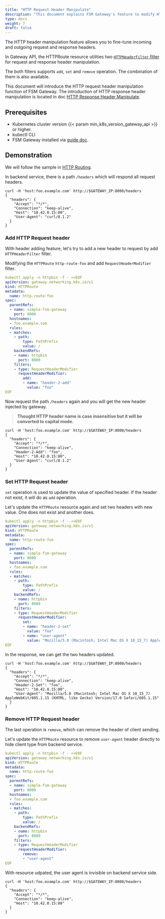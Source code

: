 ```yaml
---
title: "HTTP Request Header Manipulate"
description: "This document explains FSM Gateway's feature to modify HTTP request headers with filter, including adding, setting, and removing headers, with examples."
type: docs
weight: 7
draft: false
---
```


The HTTP header manipulation feature allows you to fine-tune incoming and outgoing request and response headers. 

In Gateway API, the HTTPRoute resource utilities two [`HTTPHeaderFilter` filter](https://gateway-api.sigs.k8s.io/reference/spec/#gateway.networking.k8s.io/v1.HTTPHeaderFilter) for request and response header manipulation.

The both filters supports `add`, `set` and `remove` operation. The combination of them is also available.

This document will introduce the HTTP request header manipulation function of FSM Gateway. The introduction of HTTP response header manipulation is located in doc [HTTP Response Header Manipulate](/guides/traffic_management/ingress/fsm_gateway/http_response_header_manipulate).

## Prerequisites

- Kubernetes cluster version {{< param min_k8s_version_gateway_api >}} or higher.
- kubectl CLI
- FSM Gateway installed via [guide doc](/guides/traffic_management/ingress/fsm_gateway/installation).

## Demonstration

We will follow the sample in [HTTP Routing](/guides/traffic_management/ingress/fsm_gateway/http_routing/#deploy-example).

In backend service, there is a path `/headers` which will respond all request headers.

```shell
curl -H 'host:foo.example.com' http://$GATEWAY_IP:8000/headers
{
  "headers": {
    "Accept": "*/*",
    "Connection": "keep-alive",
    "Host": "10.42.0.15:80",
    "User-Agent": "curl/8.1.2"
  }
}
```

### Add HTTP Request header

With header adding feature, let's try to add a new header to request by add `HTTPHeaderFilter` filter.

Modifying the `HTTPRoute` `http-route-foo` and add `RequestHeaderModifier` filter.

```yaml
kubectl apply -n httpbin -f - <<EOF
apiVersion: gateway.networking.k8s.io/v1
kind: HTTPRoute
metadata:
  name: http-route-foo
spec:
  parentRefs:
  - name: simple-fsm-gateway
    port: 8000
  hostnames:
  - foo.example.com
  rules:
  - matches:
    - path:
        type: PathPrefix
        value: /
    backendRefs:
    - name: httpbin
      port: 8080
    filters:
    - type: RequestHeaderModifier
      requestHeaderModifier:
        add: 
        - name: "header-2-add"
          value: "foo"
EOF
```

Now request the path `/headers` again and you will get the new header injected by gateway.

> **Thought HTTP header name is case insensitive but it will be converted to capital mode.**

```shel
curl -H 'host:foo.example.com' http://$GATEWAY_IP:8000/headers
{
  "headers": {
    "Accept": "*/*",
    "Connection": "keep-alive",
    "Header-2-Add": "foo",
    "Host": "10.42.0.15:80",
    "User-Agent": "curl/8.1.2"
  }
}
```

### Set HTTP Request header

`set` operation is used to update the value of specified header. If the header not exist, it will do as `add` operation.

Let's update the `HTTPRoute` resource again and set two headers with new value. One does not exist and another does.

```yaml
kubectl apply -n httpbin -f - <<EOF
apiVersion: gateway.networking.k8s.io/v1
kind: HTTPRoute
metadata:
  name: http-route-foo
spec:
  parentRefs:
  - name: simple-fsm-gateway
    port: 8000
  hostnames:
  - foo.example.com
  rules:
  - matches:
    - path:
        type: PathPrefix
        value: /
    backendRefs:
    - name: httpbin
      port: 8080
    filters:
    - type: RequestHeaderModifier
      requestHeaderModifier:
        set: 
        - name: "header-2-set"
          value: "foo"
        - name: "user-agent"
          value: "Mozilla/5.0 (Macintosh; Intel Mac OS X 10_15_7) AppleWebKit/605.1.15 (KHTML, like Gecko) Version/17.0 Safari/605.1.15"
EOF
```

In the response, we can get the two headers updated.

```shell
curl -H 'host:foo.example.com' http://$GATEWAY_IP:8000/headers
{
  "headers": {
    "Accept": "*/*",
    "Connection": "keep-alive",
    "Header-2-Set": "foo",
    "Host": "10.42.0.15:80",
    "User-Agent": "Mozilla/5.0 (Macintosh; Intel Mac OS X 10_15_7) AppleWebKit/605.1.15 (KHTML, like Gecko) Version/17.0 Safari/605.1.15"
  }
}
```

### Remove HTTP Request header

The last operation is `remove`, which can remove the header of client sending.

Let's update the `HTTPRoute` resource to remove `user-agent` header directly to hide client type from backend service.

```yaml
kubectl apply -n httpbin -f - <<EOF
apiVersion: gateway.networking.k8s.io/v1
kind: HTTPRoute
metadata:
  name: http-route-foo
spec:
  parentRefs:
  - name: simple-fsm-gateway
    port: 8000
  hostnames:
  - foo.example.com
  rules:
  - matches:
    - path:
        type: PathPrefix
        value: /
    backendRefs:
    - name: httpbin
      port: 8080
    filters:
    - type: RequestHeaderModifier
      requestHeaderModifier:
        remove:
        - "user-agent"
EOF
```

With resource udpated, the user agent is invisible on backend service side.

```shell
curl -H 'host:foo.example.com' http://$GATEWAY_IP:8000/headers
{
  "headers": {
    "Accept": "*/*",
    "Connection": "keep-alive",
    "Host": "10.42.0.15:80"
  }
}
```